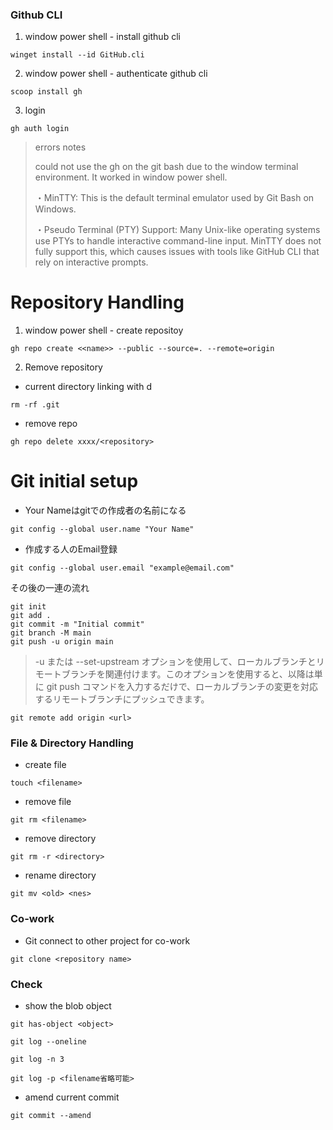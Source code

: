 ### Github CLI
1. window power shell - install github cli

`winget install --id GitHub.cli`

2. window power shell - authenticate github cli

`scoop install gh`

3. login

`gh auth login`


>errors notes
>
>could not use the gh on the git bash due to the window terminal environment. It worked in window power shell.
> 
>・MinTTY: This is the default terminal emulator used by Git Bash on Windows.
>
>・Pseudo Terminal (PTY) Support: Many Unix-like operating systems use PTYs to handle interactive command-line input. MinTTY does not fully support this, which causes issues with tools like GitHub CLI that rely on interactive prompts.

# Repository Handling

1. window power shell - create repositoy

`gh repo create <<name>> --public --source=. --remote=origin`

2. Remove repository

- current directory linking with d

`rm -rf .git`

- remove repo

`gh repo delete xxxx/<repository>`



# Git initial setup

- Your Nameはgitでの作成者の名前になる

`git config --global user.name "Your Name"`

- 作成する人のEmail登録

`git config --global user.email "example@email.com"`


その後の一連の流れ
```
git init
git add . 
git commit -m "Initial commit"
git branch -M main
git push -u origin main
```

>-u または --set-upstream オプションを使用して、ローカルブランチとリモートブランチを関連付けます。このオプションを使用すると、以降は単に git push コマンドを入力するだけで、ローカルブランチの変更を対応するリモートブランチにプッシュできます。


`git remote add origin <url>`


### File & Directory Handling 

- create file

`touch <filename>`

 - remove file

`git rm <filename>`

- remove directory

`git rm -r <directory>`

- rename directory

`git mv <old> <nes>`



### Co-work
- Git connect to other project for co-work

`git clone <repository name>`

### Check
- show the blob object

`git has-object <object>`

`git log --oneline`

`git log -n 3`

`git log -p <filename省略可能>`

- amend current commit

`git commit --amend`
